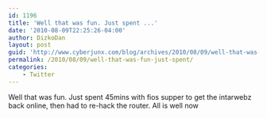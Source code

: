 ```yaml
---
id: 1196
title: 'Well that was fun. Just spent ...'
date: '2010-08-09T22:25:26-04:00'
author: DizkoDan
layout: post
guid: 'http://www.cyberjunx.com/blog/archives/2010/08/09/well-that-was-fun-just-spent/'
permalink: /2010/08/09/well-that-was-fun-just-spent/
categories:
    - Twitter
---
```


Well that was fun. Just spent 45mins with fios supper to get the intarwebz back online, then had to re-hack the router. All is well now